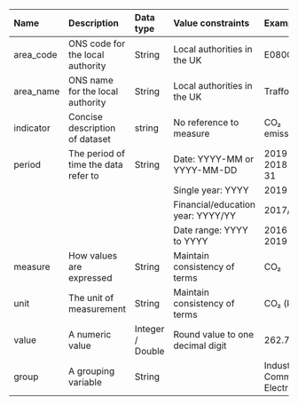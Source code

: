 | Name | Description | Data type | Value constraints |   Example(s) |
|:--|:--|:--|:--|:--|
| area_code | ONS code for the local authority | String | Local authorities in the UK | E08000009 |
| area_name | ONS name for the local authority | String | Local authorities in the UK | Trafford |
| indicator | Concise description of dataset | string | No reference to measure | CO₂ emissions | 
| period | The period of time the data refer to | String | Date: YYYY-MM or YYYY-MM-DD |  2019-01 or 2018-12-31 |
| |  | | Single year: YYYY | 2019 |
| |  | | Financial/education year: YYYY/YY | 2017/18 | 
| |  | | Date range: YYYY to YYYY | 2016 to 2019 |
| measure | How values are expressed | String | Maintain consistency of terms | CO₂ |
| unit | The unit of measurement | String | Maintain consistency of terms | CO₂ (kt) |
| value | A numeric value  | Integer / Double |  Round value to one decimal digit | 262.7 |
| group | A grouping variable  | String |  | Industry & Commercial Electricity |
